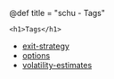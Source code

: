@def title = "schu - Tags"

~~~
<h1>Tags</h1>
~~~

- [exit-strategy](tag/exit-strategy)
- [options](tag/options)
- [volatility-estimates](tag/volatility-estimates)

